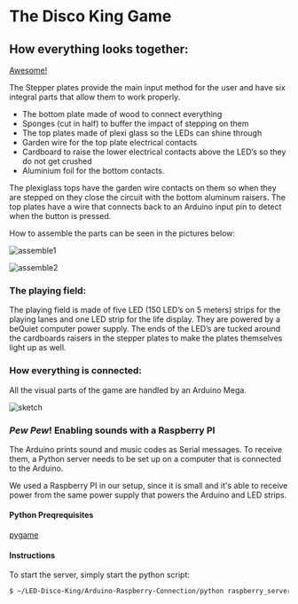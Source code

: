 # The Disco King Game

## How everything looks together:

[Awesome!](http://i.imgur.com/oKDG6p6.gif)

The Stepper plates provide the main input method for the user and have six integral parts that allow them to work properly.

* The bottom plate made of wood to connect everything
* Sponges (cut in half) to buffer the impact of stepping on them
* The top plates made of plexi glass so the LEDs can shine through
* Garden wire for the top plate electrical contacts
* Cardboard to raise the lower electrical contacts above the LED’s so they do not get  crushed
* Aluminium foil for the bottom contacts.

The plexiglass tops have the garden wire contacts on them so when they are stepped on they close the circuit with the bottom aluminum raisers. The top plates have a wire that connects back to an Arduino input pin to detect when the button is pressed. 

How to assemble the parts can be seen in the pictures below:
 
![assemble1](http://i.imgur.com/ZYklIeC.jpg) 

![assemble2](http://i.imgur.com/yTT39gb.jpg)

### The playing field: 
The playing field is made of five LED (150 LED’s on 5 meters) strips for the playing lanes and one LED strip for the life display. They are powered by a beQuiet computer power supply. The ends of the LED’s are tucked around the cardboards raisers in the stepper plates to make the plates themselves light up as well.

### How everything is connected:
All the visual parts of the game are handled by an Arduino Mega. 

![sketch](http://i.imgur.com/1FnmXYh.png)

### *Pew* *Pew*! Enabling sounds with a Raspberry PI
The Arduino prints sound and music codes as Serial messages. To receive them, a Python server needs to be set up on a computer that is connected to the Arduino.

We used a Raspberry PI in our setup, since it is small and it's able to receive power from the same power supply that powers the Arduino and LED strips.

#### Python Preqrequisites

[pygame](https://www.pygame.org/news)

#### Instructions

To start the server, simply start the python script:

```bash
$ ~/LED-Disco-King/Arduino-Raspberry-Connection/python raspberry_server.py
```
